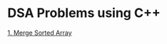 # DSA Problems using C++

[1. Merge Sorted Array](https://github.com/Aryan-Gupta2003/DSA-Problems/blob/main/1_merge_sorted_array.cpp)
